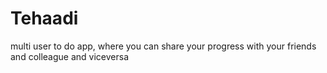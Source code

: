 # Tehaadi
 multi user to do app, where you can share your progress with your friends and colleague and viceversa 
